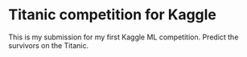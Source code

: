# Titanic competition for Kaggle

This is my submission for my first Kaggle ML competition. Predict the survivors on the Titanic.

